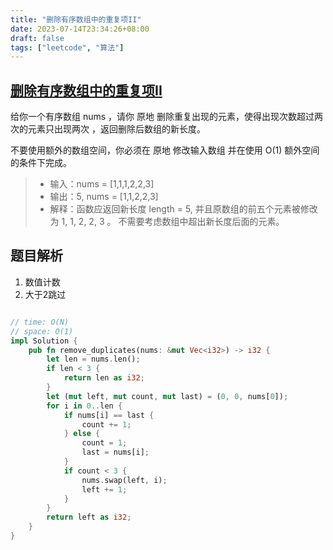 ```yaml
---
title: "删除有序数组中的重复项II"
date: 2023-07-14T23:34:26+08:00
draft: false
tags: ["leetcode", "算法"]
---
```


## [删除有序数组中的重复项II](https://leetcode.cn/problems/remove-duplicates-from-sorted-array-ii/)

给你一个有序数组 nums ，请你 原地 删除重复出现的元素，使得出现次数超过两次的元素只出现两次 ，返回删除后数组的新长度。

不要使用额外的数组空间，你必须在 原地 修改输入数组 并在使用 O(1) 额外空间的条件下完成。

>- 输入：nums = [1,1,1,2,2,3]
>- 输出：5, nums = [1,1,2,2,3]
>- 解释：函数应返回新长度 length = 5, 并且原数组的前五个元素被修改为 1, 1, 2, 2, 3 。 不需要考虑数组中超出新长度后面的元素。

## 题目解析

1. 数值计数
2. 大于2跳过

```rust

// time: O(N)
// space: O(1)
impl Solution {
    pub fn remove_duplicates(nums: &mut Vec<i32>) -> i32 {
        let len = nums.len();
        if len < 3 {
            return len as i32;
        }
        let (mut left, mut count, mut last) = (0, 0, nums[0]);
        for i in 0..len {
            if nums[i] == last {
                count += 1;
            } else {
                count = 1;
                last = nums[i];
            }
            if count < 3 {
                nums.swap(left, i);
                left += 1;
            }
        }
        return left as i32;
    }
}
```

